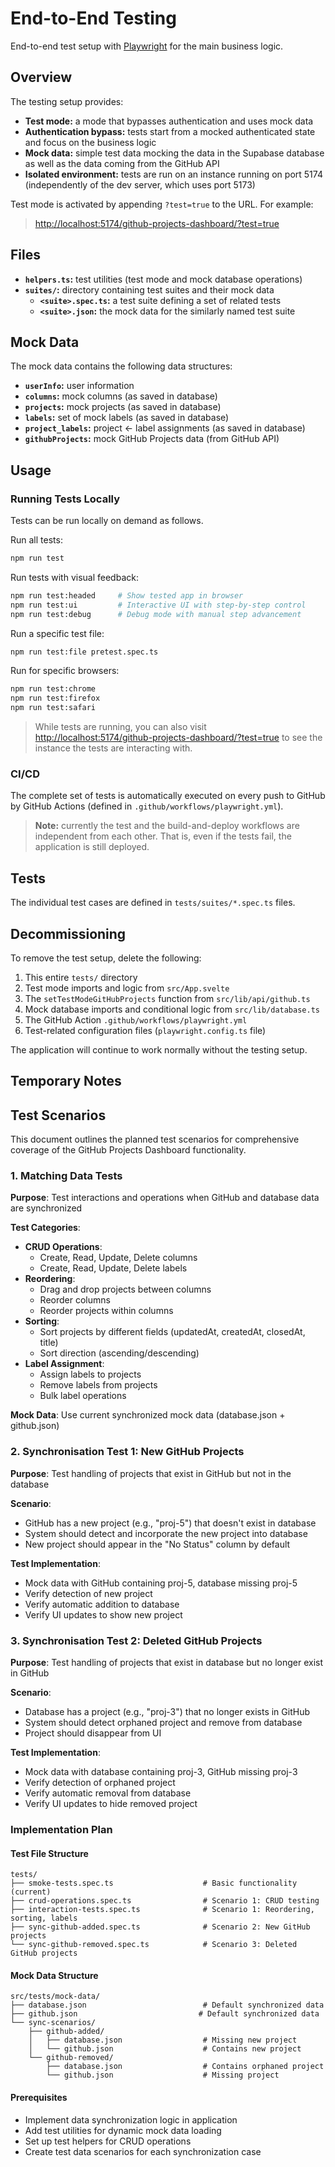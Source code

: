 # End-to-End Testing

End-to-end test setup with [Playwright](https://playwright.dev/) for the main business logic.

## Overview

The testing setup provides:

- **Test mode:** a mode that bypasses authentication and uses mock data
- **Authentication bypass:** tests start from a mocked authenticated state and focus on the business logic
- **Mock data:** simple test data mocking the data in the Supabase database as well as the data coming from the GitHub API
- **Isolated environment:** tests are run on an instance running on port 5174 (independently of the dev server, which uses port 5173)

Test mode is activated by appending `?test=true` to the URL. For example:

> <http://localhost:5174/github-projects-dashboard/?test=true>

## Files

- **`helpers.ts`:** test utilities (test mode and mock database operations)
- **`suites/`:** directory containing test suites and their mock data
  - **`<suite>.spec.ts`:** a test suite defining a set of related tests
  - **`<suite>.json`:** the mock data for the similarly named test suite

## Mock Data

The mock data contains the following data structures:

- **`userInfo`:** user information
- **`columns`:** mock columns (as saved in database)
- **`projects`:** mock projects (as saved in database)
- **`labels`:** set of mock labels (as saved in database)
- **`project_labels`:** project ← label assignments (as saved in database)
- **`githubProjects`:** mock GitHub Projects data (from GitHub API)

## Usage

### Running Tests Locally

Tests can be run locally on demand as follows.

Run all tests:

```bash
npm run test
```

Run tests with visual feedback:

```bash
npm run test:headed     # Show tested app in browser
npm run test:ui         # Interactive UI with step-by-step control
npm run test:debug      # Debug mode with manual step advancement
```

Run a specific test file:

```bash
npm run test:file pretest.spec.ts
```

Run for specific browsers:

```bash
npm run test:chrome
npm run test:firefox
npm run test:safari
```

> While tests are running, you can also visit <http://localhost:5174/github-projects-dashboard/?test=true> to see the instance the tests are interacting with.

### CI/CD

The complete set of tests is automatically executed on every push to GitHub by GitHub Actions (defined in `.github/workflows/playwright.yml`).

> **Note:** currently the test and the build-and-deploy workflows are independent from each other. That is, even if the tests fail, the application is still deployed.

## Tests

The individual test cases are defined in `tests/suites/*.spec.ts` files.

## Decommissioning

To remove the test setup, delete the following:

1. This entire `tests/` directory
2. Test mode imports and logic from `src/App.svelte`
3. The `setTestModeGitHubProjects` function from `src/lib/api/github.ts`
4. Mock database imports and conditional logic from `src/lib/database.ts`
5. The GitHub Action `.github/workflows/playwright.yml`
6. Test-related configuration files (`playwright.config.ts` file)

The application will continue to work normally without the testing setup.

## Temporary Notes

## Test Scenarios

This document outlines the planned test scenarios for comprehensive coverage of the GitHub Projects Dashboard functionality.

### 1. Matching Data Tests
**Purpose**: Test interactions and operations when GitHub and database data are synchronized

**Test Categories**:
- **CRUD Operations**:
  - Create, Read, Update, Delete columns
  - Create, Read, Update, Delete labels
- **Reordering**:
  - Drag and drop projects between columns
  - Reorder columns
  - Reorder projects within columns
- **Sorting**:
  - Sort projects by different fields (updatedAt, createdAt, closedAt, title)
  - Sort direction (ascending/descending)
- **Label Assignment**:
  - Assign labels to projects
  - Remove labels from projects
  - Bulk label operations

**Mock Data**: Use current synchronized mock data (database.json + github.json)

### 2. Synchronisation Test 1: New GitHub Projects
**Purpose**: Test handling of projects that exist in GitHub but not in the database

**Scenario**:
- GitHub has a new project (e.g., "proj-5") that doesn't exist in database
- System should detect and incorporate the new project into database
- New project should appear in the "No Status" column by default

**Test Implementation**:
- Mock data with GitHub containing proj-5, database missing proj-5
- Verify detection of new project
- Verify automatic addition to database
- Verify UI updates to show new project

### 3. Synchronisation Test 2: Deleted GitHub Projects
**Purpose**: Test handling of projects that exist in database but no longer exist in GitHub

**Scenario**:
- Database has a project (e.g., "proj-3") that no longer exists in GitHub
- System should detect orphaned project and remove from database
- Project should disappear from UI

**Test Implementation**:
- Mock data with database containing proj-3, GitHub missing proj-3
- Verify detection of orphaned project
- Verify automatic removal from database
- Verify UI updates to hide removed project

### Implementation Plan

#### Test File Structure
```
tests/
├── smoke-tests.spec.ts                    # Basic functionality (current)
├── crud-operations.spec.ts                # Scenario 1: CRUD testing
├── interaction-tests.spec.ts              # Scenario 1: Reordering, sorting, labels
├── sync-github-added.spec.ts              # Scenario 2: New GitHub projects
└── sync-github-removed.spec.ts            # Scenario 3: Deleted GitHub projects
```

#### Mock Data Structure
```
src/tests/mock-data/
├── database.json                          # Default synchronized data
├── github.json                           # Default synchronized data
└── sync-scenarios/
    ├── github-added/
    │   ├── database.json                  # Missing new project
    │   └── github.json                    # Contains new project
    └── github-removed/
        ├── database.json                  # Contains orphaned project
        └── github.json                    # Missing project
```

#### Prerequisites
- Implement data synchronization logic in application
- Add test utilities for dynamic mock data loading
- Set up test helpers for CRUD operations
- Create test data scenarios for each synchronization case
